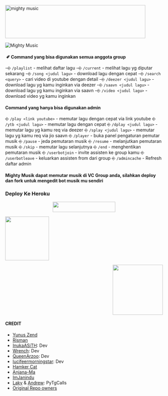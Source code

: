 <a href="https://cooltext.com"><img src="https://images.cooltext.com/5527057.gif" width="448" height="106" alt="mighty music" /></a>

![Mighty Music](https://telegra.ph/file/524dbb8894860143f7ed5.jpg)

####  ✐ Command yang bisa digunakan semua anggota group

-⎆ `/playlist` - melihat daftar lagu
-⎆ `/current` - melihat lagu yg diputar sekarang
-⎆ `/song <judul lagu>` - download lagu dengan cepat
-⎆ `/search <query>` - cari video di youtube dengan detail
-⎆ `/deezer <judul lagu>` - download lagu yg kamu inginkan via deezer
-⎆ `/saavn <judul lagu>` - download lagu yg kamu inginkan via saavn
-⎆ `/video <judul lagu>` - download video yg kamu inginkan

#### Command yang hanya bisa digunakan admin
⎆ `/play <link youtube>` - memutar lagu dengan cepat via link youtube
⎆ `/ytb <judul lagu>` - memutar lagu dengan cepat 
⎆ `/dplay <judul lagu>` - memutar lagu yg kamu req via deezer
⎆ `/splay <judul lagu>` - memutar lagu yg kamu req via jio saavn
⎆ `/player` - buka panel pengaturan pemutar musik
⎆ `/pause` - jeda pemutaran musik
⎆ `/resume` - melanjutkan pemutaran musik
⎆ `/skip` - memutar lagu selanjutnya
⎆ `/end` - menghentikan pemutaran musik
⎆ `/userbotjoin` - invite assisten ke group kamu
⎆ `/userbotleave` - keluarkan assisten from dari group
⎆ `/admincache` - Refresh daftar admin 

#### Mighty Musik dapat memutar musik di VC Group anda, silahkan deploy dan fork untuk mengedit bot musik mu sendiri

### **Deploy Ke Heroku</h4>**

<p align="center"><a href="https://heroku.com/deploy?template=https://github.com/Yunus-ZEND/Mighty-Music"> <img src="https://img.shields.io/badge/Click%20Untuk%20Deploy-black?style=flat&logo=heroku" width="200" height="32.45" /></a></p>

<p align="left"><a href="https://t.me/ZendYNS"><img src="https://img.shields.io/badge/My%20Contact%3F-click here-magenta?&style=flat-square?&logo=telegram" width=140px></a></p> <p align="right"><a href="https://t.me/KingUserbotSupport"><img src="https://img.shields.io/badge/Group%20Support%3F-click here-yellow?&style=flat-square?&logo=telegram" width=160px></a></p>

#### CREDIT
- [Yunus Zend](https://github.com/Yunus-ZEND)
- [Risman](https://github.com/mrismanaziz)
- [InukaASiTH](https://github.com/InukaAsith): Dev
- [Wrench](https://github.com/EverythingSuckz/): Dev
- [QueenArzoo](https://github.com/QueenArzoo): Dev
- [lucifeermorningstar](https://github.com/lucifeermorningstar): Dev
- [Hamker Cat](https://github.com/thehamkercat/)
- [Anjana-Ma](https://github.com/Anjana-Ma)
- [ImJanindu](https://github.com/ImJanindu)
- [Laky](https://github.com/Laky-64) & [Andrew](https://github.com/AndrewLaneX): PyTgCalls
- [Original Repo owners](https://github.com/suprojects/CallsMusic)
